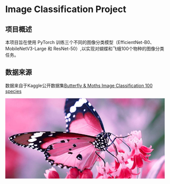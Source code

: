 # Image Classification Project

## 项目概述

本项目旨在使用 PyTorch 训练三个不同的图像分类模型（EfficientNet-B0、MobileNetV3-Large 和 ResNet-50）,以实现对蝴蝶和飞蛾100个物种的图像分类任务。

## 数据来源
数据来自于Kaggle公开数据集[Butterfly & Moths Image Classification 100 species](https://www.kaggle.com/datasets/gpiosenka/butterfly-images40-species)

![](dataset-cover.jpg)